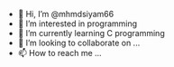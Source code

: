 - 👋 Hi, I’m @mhmdsiyam66
- 👀 I’m interested in programming
- 🌱 I’m currently learning C programming
- 💞️ I’m looking to collaborate on ...
- 📫 How to reach me ...

<!---
mhmdsiyam66/mhmdsiyam66 is a ✨ special ✨ repository because its `README.md` (this file) appears on your GitHub profile.
You can click the Preview link to take a look at your changes.
--->

